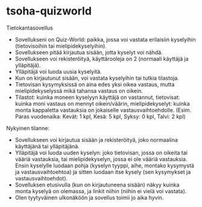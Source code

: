 # tsoha-quizworld
Tietokantasovellus

- Sovellukseni on Quiz-World: paikka, jossa voi vastata erilaisiin kyselyihin (tietovisoihin tai mielipidekyselyihin).
- Sovellukseen pitää kirjautua sisään, jotta kyselyt voi nähdä.
- Sovellukseen voi rekisteröityä, käyttärooleja on 2 (normaali käyttäjä ja ylläpitäjä).
- Ylläpitäjä voi luoda uusia kyselyitä.
- Kun on kirjautunut sisään, voi vastata kyselyihin tai tutkia tilastoja.
- Tietovisan kysymyksissä on aina edes yksi oikea vastaus, mutta mielipidekyselyssä mikä tahansa vastaus on oikein.
- Tilastot: kuinka moneen kyselyyn käyttäjä on vastannut, tietovisat: kuinka moni vastaus on mennyt oikein/väärin,
            mielipidekyselyt: kuinka monta kappaletta vastauksia on jokaiselle vastausvaihtoehdolle.
            (Esim. Paras vuodenaika: Kevät: 1 kpl, Kesä: 5 kpl, Syksy: 0 kpl, Talvi: 2 kpl)

Nykyinen tilanne:
- Sovellukseen voi kirjautua sisään ja rekisteröityä, joko normaalina käyttäjänä tai ylläpitäjänä.
- Ylläpitäjä voi luoda uuden kyselyn: joko tietovisan, jossa on oikeita tai vääriä vastauksia, tai mielipidekyselyn,
  jossa ei ole vääriä vastauksia. Ensin kyselylle luodaan pohja (kyselyn tyyppi, aihe, montako kysymystä ja vastausvaihtoehtoa) ja
  sitten luodaan itse kysely (sen kysymykset ja vastausvaihtoehdot).
- Sovelluksen etusivulla (kun on kirjautuneena sisään) näkyy kuinka monta kyselyä on olemassa, ja linkit niihin (niihin ei vielä voi vastata).
- Olen tyytyväinen ulkonäköön ja sovellus toimii jo aika hyvin.
